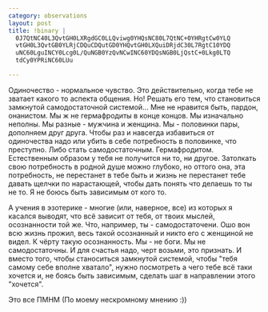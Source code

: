 ```yaml
--- 
category: observations
layout: post
title: !binary |
  0J7QtNC40L3QvtGH0LXRgdGC0LLQviwg0YHQsNC80L7QtNC+0YHRgtCw0YLQ
  vtGH0L3QvtGB0YLRjCDQuCDQutGD0YHQvtGH0LXQuiDRjdC30L7RgtC10YDQ
  uNC60LguINCY0Lcg0L/QuNGB0YzQvNCwINC60YDQsNGB0LjQstC+0Lkg0LTQ
  tdCy0YPRiNC60LUu

---
```

 Одиночество - нормальное чувство. Это действительно, когда тебе не зватает какого то аспекта общения. Но! Решать его тем, что становиться замкнутой самодостаточной системой...
Мне не нравится быть, пардон, онанистом. Мы ж не гермафродиты в конце концов. Мы изначально неполны. Мы разные - мужчина и женщина. Мы - половинки пары, дополняем друг друга. Чтобы раз и навсегда избавиться от одиночества надо или убить в себе потребность в половинке, что преступно. Либо стать самодостаточным. Гермафродитом. Естественным образом у тебя не получится ни то, ни другое. Затолкать свою потребность в родной душе можно глубоко, но оттого она, эта потребность, не перестанет в тебе быть и жизнь не перестанет тебе давать щелчки по нарастающей, чтобы дать понять что делаешь то ты не то.
Я не боюсь быть зависимым от кого то.

А учения в эзотерике - многие (или, наверное, все) из которых я касался выводят, что всё зависит от тебя, от твоих мыслей, осознанности той же. Что, например, ты - самодостаточени. Ошо вон всю жизнь прожил, весь такой осознанный и никто его с женщиной не видел. К чёрту такую осознанность. Мы - не боги. Мы не самодостаточны. И для счастья надо, черт возьми, это признать. И вместо того, чтобы станоситься замкнутой системой, чтобы "тебя самому себе вполне хватало", нужно посмотреть а чего тебе всё таки хочется и, не боясь быть зависимым, сделать шаг в направлении этого "хочется".

Это все ПМНМ (По моему нескромному мнению :))
